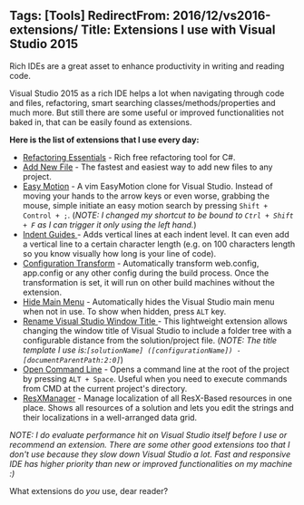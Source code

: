Tags: [Tools]
RedirectFrom: 2016/12/vs2016-extensions/
Title: Extensions I use with Visual Studio 2015
---

Rich IDEs are a great asset to enhance productivity in writing and reading code.<!--excerpt-->

Visual Studio 2015 as a rich IDE helps a lot when navigating through code and files, refactoring, smart searching classes/methods/properties and much more. But still there are some useful or improved functionalities not baked in, that can be easily found as extensions.<!--excerpt-->

**Here is the list of extensions that I use every day:**

- [Refactoring Essentials](http://vsrefactoringessentials.com/) - Rich free refactoring tool for C#.
- [Add New File](https://visualstudiogallery.msdn.microsoft.com/3f820e99-6c0d-41db-aa74-a18d9623b1f3) - The fastest and easiest way to add new files to any project.
- [Easy Motion](https://github.com/jaredpar/EasyMotion) - A vim EasyMotion clone for Visual Studio. Instead of moving your hands to the arrow keys or even worse, grabbing the mouse, simple initiate an easy motion search by pressing ``Shift + Control + ;``. (*NOTE: I changed my shortcut to be bound to ``Ctrl + Shift + F`` as I can trigger it only using the left hand.*)
- [Indent Guides ](https://marketplace.visualstudio.com/items?itemName=SteveDowerMSFT.IndentGuides) - Adds vertical lines at each indent level. It can even add a vertical line to a certain character length (e.g. on 100 characters length so you know visually how long is your line of code).
- [Configuration Transform](https://marketplace.visualstudio.com/items?itemName=GolanAvraham.ConfigurationTransform) - Automatically transform web.config, app.config or any other config during the build process. Once the transformation is set, it will run on other build machines without the extension.
- [Hide Main Menu](https://marketplace.visualstudio.com/items?itemName=MatthewJohnsonMSFT.HideMainMenu) - Automatically hides the Visual Studio main menu when not in use. To show when hidden, press ``ALT`` key.
- [Rename Visual Studio Window Title ](https://marketplace.visualstudio.com/items?itemName=mayerwin.RenameVisualStudioWindowTitle) - This lightweight extension allows changing the window title of Visual Studio to include a folder tree with a configurable distance from the solution/project file. (*NOTE: The title template I use is:``[solutionName] ([configurationName]) - [documentParentPath:2:0]``*)
- [Open Command Line](https://marketplace.visualstudio.com/items?itemName=MadsKristensen.OpenCommandLine) - Opens a command line at the root of the project by pressing ``ALT + Space``. Useful when you need to execute commands from CMD at the current project's directory.
- [ResXManager](https://marketplace.visualstudio.com/items?itemName=TomEnglert.ResXManager) - Manage localization of all ResX-Based resources in one place. Shows all resources of a solution and lets you edit the strings and their localizations in a well-arranged data grid.

*NOTE: I do evaluate performance hit on Visual Studio itself before I use or recommend an extension. There are some other good extensions too that I don't use because they slow down Visual Studio a lot. Fast and responsive IDE has higher priority than new or improved functionalities on my machine :)*

What extensions do *you* use, dear reader?

